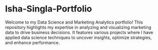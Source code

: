 # Isha-Singla-Portfolio
Welcome to my Data Science and Marketing Analytics portfolio! This repository highlights my expertise in analyzing and visualizing marketing data to drive business decisions. It features various projects where I have applied data science techniques to uncover insights, optimize strategies, and enhance performance.
